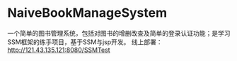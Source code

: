 # NaiveBookManageSystem
一个简单的图书管理系统，包括对图书的增删改查及简单的登录认证功能；是学习SSM框架的练手项目，基于SSM与jsp开发。
线上部署：  http://121.43.135.121:8080/SSMTest
